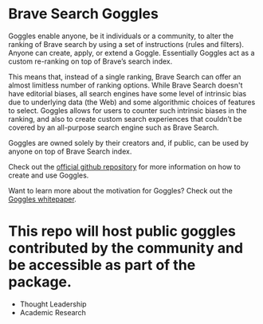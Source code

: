 # Brave Search Goggles

Goggles enable anyone, be it individuals or a community, to alter the ranking
of Brave search by using a set of instructions (rules and filters). Anyone can
create, apply, or extend a Goggle. Essentially Goggles act as a custom
re-ranking on top of Brave’s search index.

This means that, instead of a single ranking, Brave Search can offer an almost
limitless number of ranking options. While Brave Search doesn't have editorial
biases, all search engines have some level of intrinsic bias due to underlying
data (the Web) and some algorithmic choices of features to select. Goggles
allows for users to counter such intrinsic biases in the ranking, and also to
create custom search experiences that couldn’t be covered by an all-purpose
search engine such as Brave Search.

Goggles are owned solely by their creators and, if public, can be used by
anyone on top of Brave Search index.

Check out the [official github repository](https://github.com/brave/goggles-quickstart/tree/main) for more information on how to create and use Goggles.

Want to learn more about the motivation for Goggles? Check out the [Goggles whitepaper](https://brave.com/goggles).

# This repo will host public goggles contributed by the community and be accessible as part of the package.

- Thought Leadership
- Academic Research
